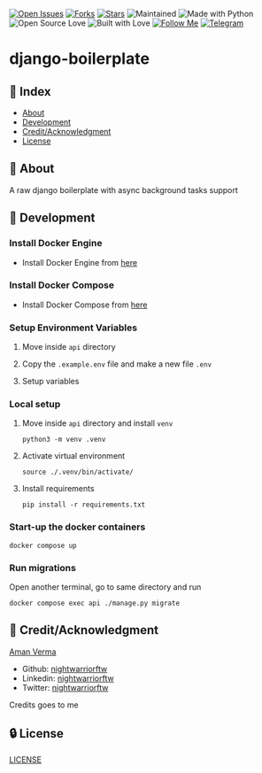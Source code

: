 [![Open Issues](https://img.shields.io/github/issues/nightwarriorftw/django-boilerplate?style=for-the-badge&logo=github)](https://github.com/nightwarriorftw/django-boilerplate/issues) [![Forks](https://img.shields.io/github/forks/nightwarriorftw/django-boilerplate?style=for-the-badge&logo=github)](https://github.com/nightwarriorftw/django-boilerplate/network/members) [![Stars](https://img.shields.io/github/stars/nightwarriorftw/django-boilerplate?style=for-the-badge&logo=reverbnation)](https://github.com/nightwarriorftw/django-boilerplate/stargazers) ![Maintained](https://img.shields.io/maintenance/yes/2023?style=for-the-badge&logo=github) ![Made with Python](https://img.shields.io/badge/Made%20with-Python-blueviolet?style=for-the-badge&logo=python) ![Open Source Love](https://img.shields.io/badge/Open%20Source-%E2%99%A5-red?style=for-the-badge&logo=open-source-initiative) ![Built with Love](https://img.shields.io/badge/Built%20With-%E2%99%A5-critical?style=for-the-badge&logo=ko-fi) [![Follow Me](https://img.shields.io/twitter/follow/nightwarriorftw?color=blue&label=Follow%20%40nightwarriorftw&logo=twitter&style=for-the-badge)](https://twitter.com/intent/follow?screen_name=nightwarriorftw) [![Telegram](https://img.shields.io/badge/Telegram-Chat-informational?style=for-the-badge&logo=telegram)](https://telegram.me/nightwarriorftw)


# django-boilerplate

## :ledger: Index

- [About](#beginner-about)
- [Development](#wrench-development)
- [Credit/Acknowledgment](#star2-creditacknowledgment)
- [License](#lock-license)

## :beginner: About

A raw django boilerplate with async background tasks support


## :wrench: Development

### Install Docker Engine

- Install Docker Engine from [here](https://docs.docker.com/engine/install/)

### Install Docker Compose

- Install Docker Compose from [here](https://docs.docker.com/compose/install/)

### Setup Environment Variables

1. Move inside `api` directory

2. Copy the `.example.env` file and make a new file `.env`

3. Setup variables

### Local setup

1. Move inside `api` directory and install `venv`

    `python3 -m venv .venv`

2. Activate virtual environment

    `source ./.venv/bin/activate/`

3. Install requirements

    `pip install -r requirements.txt`

### Start-up the docker containers

`docker compose up`

### Run migrations

Open another terminal, go to same directory and run

`docker compose exec api ./manage.py migrate`

## :star2: Credit/Acknowledgment
[Aman Verma](https://nightwarriorftw.netlify.app)
  - Github: [nightwarriorftw](https://github.com/nightwarriorftw)
  - Linkedin: [nightwarriorftw](https://linkedin.com/in/nightwarriorftw)
  - Twitter: [nightwarriorftw](https://twitter.com/nightwarriorftw)


Credits goes to me 
## :lock: License

[LICENSE](/LICENSE)
